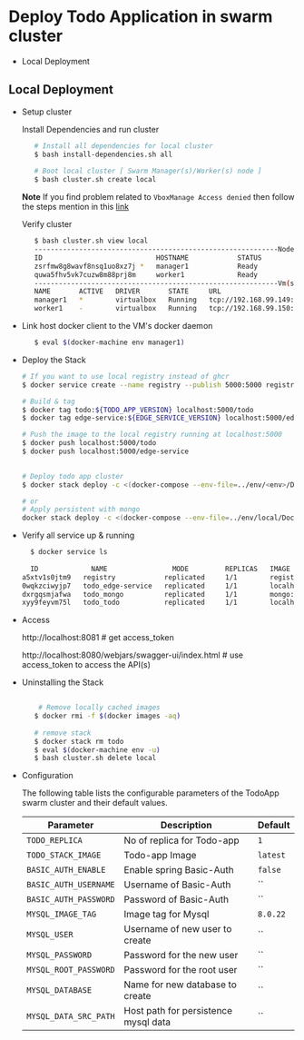 # Deploy Todo Application in swarm cluster

- Local Deployment

## Local Deployment ##

- Setup cluster

   Install  Dependencies and run cluster

    ```bash
       # Install all dependencies for local cluster
       $ bash install-dependencies.sh all
       
       # Boot local cluster [ Swarm Manager(s)/Worker(s) node ]
       $ bash cluster.sh create local
    ```
   **Note** If you find problem related to `VboxManage Access denied` then follow the steps mention in this [link](https://stackoverflow.com/questions/70281938/docker-machine-unable-to-create-a-machine-on-macos-vboxmanage-returning-e-acces)

   Verify cluster 

    ```bash
       $ bash cluster.sh view local
       ------------------------------------------------------------Nodes------------------------------------------------------------
       ID                            HOSTNAME            STATUS              AVAILABILITY        MANAGER STATUS      ENGINE VERSION
       zsrfmw8g8wavf8nsq1uo8xz7j *   manager1            Ready               Active              Leader              19.03.12
       quwa5fhv5vk7cuzw8m88prj8m     worker1             Ready               Active                                  19.03.12
       ------------------------------------------------------------Vm(s)------------------------------------------------------------
       NAME       ACTIVE   DRIVER       STATE     URL                         SWARM   DOCKER      ERRORS
       manager1   *        virtualbox   Running   tcp://192.168.99.149:2376           v19.03.12   
       worker1    -        virtualbox   Running   tcp://192.168.99.150:2376           v19.03.12 
    ```
   
   
 - Link host docker client to the VM's docker daemon
 
    ```bash
       $ eval $(docker-machine env manager1)
    ```
 
 - Deploy the Stack
          
    ```bash
    # If you want to use local registry instead of ghcr 
    $ docker service create --name registry --publish 5000:5000 registry:2
    
    # Build & tag 
    $ docker tag todo:${TODO_APP_VERSION} localhost:5000/todo
    $ docker tag edge-service:${EDGE_SERVICE_VERSION} localhost:5000/edge-service
    
    # Push the image to the local registry running at localhost:5000
    $ docker push localhost:5000/todo
    $ docker push localhost:5000/edge-service
   
     
    # Deploy todo app cluster 
    $ docker stack deploy -c <(docker-compose --env-file=../env/<env>/Docker.env -f ../docker-compose.yaml -f ../env/<env>/docker-stack-compose-override.yml config) todo
    
    # or 
    # Apply persistent with mongo 
    docker stack deploy -c <(docker-compose --env-file=../env/local/Docker.env -f ../docker-compose.yaml -f ../env/local/docker-stack-compose-override.yml -f ../env/local/docker-stack-persistent-compose-override.yml config) todo
    
    ```

 - Verify all service up & running 
 
    ```bash
      $ docker service ls 
       
      ID             NAME                MODE         REPLICAS   IMAGE                                PORTS
    a5xtv1s0jtm9   registry            replicated     1/1        registry:2                           *:5000->5000/tcp
    0wqkzciwyjp7   todo_edge-service   replicated     1/1        localhost:5000/edge-service:latest   *:8081->8081/tcp
    dxrgqsmjafwa   todo_mongo          replicated     1/1        mongo:4.2.21                         *:27017->27017/tcp
    xyy9feyvm75l   todo_todo           replicated     1/1        localhost:5000/todo:latest           *:8080->8080/tcp 
   

    ```

 - Access
 
   http://localhost:8081  # get access_token 
   
   http://localhost:8080/webjars/swagger-ui/index.html # use access_token to access the API(s)
    
 - Uninstalling the Stack 
 
   ```bash
     
       # Remove locally cached images 
      $ docker rmi -f $(docker images -aq)
      
      # remove stack
      $ docker stack rm todo
      $ eval $(docker-machine env -u) 
      $ bash cluster.sh delete local 
    ```
    
 - Configuration
  
   The following table lists the configurable parameters of the TodoApp swarm cluster and their default values.

   Parameter | Description | Default
   --- | --- | ---
   `TODO_REPLICA` | No of replica for Todo-app | `1`
   `TODO_STACK_IMAGE` | Todo-app Image | `latest`    
   `BASIC_AUTH_ENABLE` | Enable spring Basic-Auth | `false`        
   `BASIC_AUTH_USERNAME` | Username of Basic-Auth | ``                    
   `BASIC_AUTH_PASSWORD` | Password of Basic-Auth | ``                            
   `MYSQL_IMAGE_TAG` | Image tag for Mysql | `8.0.22`                                    
   `MYSQL_USER` | Username of new user to create | ``        
   `MYSQL_PASSWORD` | Password for the new user | ``            
   `MYSQL_ROOT_PASSWORD` | Password for the root user | ``                
   `MYSQL_DATABASE` | Name for new database to create | ``                
   `MYSQL_DATA_SRC_PATH` | Host path for persistence mysql data | ``                    
      
